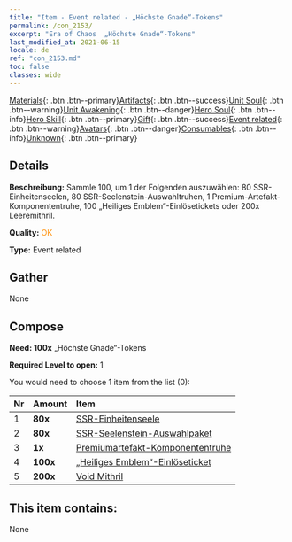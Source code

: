 ```yaml
---
title: "Item - Event related - „Höchste Gnade“-Tokens"
permalink: /con_2153/
excerpt: "Era of Chaos  „Höchste Gnade“-Tokens"
last_modified_at: 2021-06-15
locale: de
ref: "con_2153.md"
toc: false
classes: wide
---
```

 [Materials](/ItemsDE/){: .btn .btn--primary}[Artifacts](/ItemsDE/Artifacts/){: .btn .btn--success}[Unit Soul](/ItemsDE/UnitSoul/){: .btn .btn--warning}[Unit Awakening](/ItemsDE/UnitAwakening/){: .btn .btn--danger}[Hero Soul](/ItemsDE/HeroSoul/){: .btn .btn--info}[Hero Skill](/ItemsDE/HeroSkill/){: .btn .btn--primary}[Gift](/ItemsDE/Gift/){: .btn .btn--success}[Event related](/ItemsDE/Events/){: .btn .btn--warning}[Avatars](/ItemsDE/Avatars/){: .btn .btn--danger}[Consumables](/ItemsDE/Consumables/){: .btn .btn--info}[Unknown](/ItemsDE/Unknown/){: .btn .btn--primary}

## Details
 **Beschreibung:** Sammle 100, um 1 der Folgenden auszuwählen: 80 SSR-Einheitenseelen, 80 SSR-Seelenstein-Auswahltruhen, 1 Premium-Artefakt-Komponententruhe, 100 „Heiliges Emblem“-Einlösetickets oder 200x Leeremithril.

 **Quality:** <span style="color: #FF8C00">OK</span>

 **Type:** Event related

## Gather

  None

## Compose

 **Need: 100x** „Höchste Gnade“-Tokens

 **Required Level to open:** 1

 You would need to choose 1 item from the list (0):

  | Nr | Amount |     Item    |
  |:---|:-------|:------------|
  | 1 |  **80x** | [SSR-Einheitenseele](/ItemsDE/con_535/) |  | 
  | 2 |  **80x** | [SSR-Seelenstein-Auswahlpaket](/de/Items/con_2154/) |  | 
  | 3 |  **1x** | [Premiumartefakt-​Komponententruhe](/ItemsDE/con_1874/) |  | 
  | 4 |  **100x** | [„Heiliges Emblem“-Einlöseticket](/ItemsDE/con_513/) |  | 
  | 5 |  **200x** | [Void Mithril](/ItemsDE/con_817/) |  | 


## This item contains:

  None

